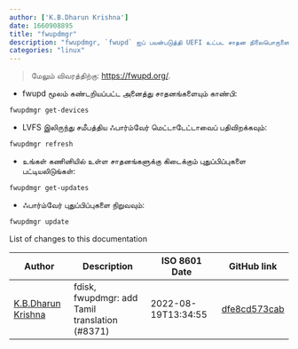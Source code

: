```yaml
---
author: ['K.B.Dharun Krishna']
date: 1660908895
title: "fwupdmgr"
description: "fwupdmgr, `fwupd` ஐப் பயன்படுத்தி UEFI உட்பட சாதன நிலைபொருளைப் புதுப்பிப்பதற்கான ஒரு கருவி."
categories: "linux"
---
```

> மேலும் விவரத்திற்கு: <https://fwupd.org/>.

- fwupd மூலம் கண்டறியப்பட்ட அனைத்து சாதனங்களையும் காண்பி:

```bash
fwupdmgr get-devices
```

- LVFS இலிருந்து சமீபத்திய ஃபார்ம்வேர் மெட்டாடேட்டாவைப் பதிவிறக்கவும்:

```bash
fwupdmgr refresh
```

- உங்கள் கணினியில் உள்ள சாதனங்களுக்கு கிடைக்கும் புதுப்பிப்புகளை பட்டியலிடுங்கள்:

```bash
fwupdmgr get-updates
```

- ஃபார்ம்வேர் புதுப்பிப்புகளை நிறுவவும்:

```bash
fwupdmgr update
```
List of changes to this documentation


Author | Description | ISO 8601 Date | GitHub link
------|-----|-----|-----
[K.B.Dharun Krishna](mailto:kbdharunkrishna@gmail.com) | fdisk, fwupdmgr: add Tamil translation (#8371) | 2022-08-19T13:34:55 | [dfe8cd573cab](https://github.com/tldr-pages/tldr/commit/dfe8cd573cab2210356ff063219c19801ece899b)

